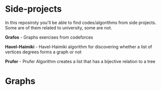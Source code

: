 # Side-projects
In this reposiroty you'll be able to find codes/algorithms from side projects. Some are of them related to university, some are not.

**Grafos** - Graphs exercises from codeforces

**Havel-Haimiki** - Havel-Haimiki algorithm for discovering whether a list of vertices degrees forms a graph or not

**Prufer** - Prufer Algorithm creates a list that has a bijective relation to a tree
# Graphs
